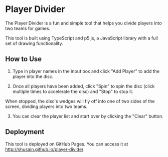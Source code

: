 # Player Divider

The Player Divider is a fun and simple tool that helps you divide players into two teams for games. 

This tool is built using TypeScript and p5.js, a JavaScript library with a full set of drawing functionality. 

## How to Use

1. Type in player names in the input box and click "Add Player" to add the player into the disc.

2. Once all players have been added, click "Spin" to spin the disc (click multiple times to accelerate the disc) and "Stop" to stop it.

When stopped, the disc's wedges will fly off into one of two sides of the screen, dividing players into two teams.

3. You can clear the player list and start over by clicking the "Clear" button.

## Deployment

This tool is deployed on GitHub Pages. You can access it at http://shusain.github.io/player-divide/